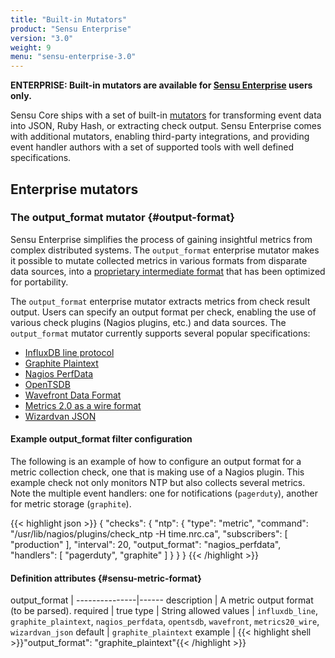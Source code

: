 ```yaml
---
title: "Built-in Mutators"
product: "Sensu Enterprise"
version: "3.0"
weight: 9
menu: "sensu-enterprise-3.0"
---
```

**ENTERPRISE: Built-in mutators are available for [Sensu Enterprise][0]
users only.**

Sensu Core ships with a set of built-in [mutators][1] for transforming
event data into JSON, Ruby Hash, or extracting check output. Sensu Enterprise
comes with additional mutators, enabling third-party integrations, and providing
event handler authors with a set of supported tools with well defined
specifications.

## Enterprise mutators

### The output_format mutator {#output-format}

Sensu Enterprise simplifies the process of gaining insightful metrics from
complex distributed systems. The `output_format` enterprise mutator makes it
possible to mutate collected metrics in various formats from disparate data
sources, into a [proprietary intermediate format][2] that has been optimized for
portability.

The `output_format` enterprise mutator extracts metrics from check result
output. Users can specify an output format per check, enabling the use of
various check plugins (Nagios plugins, etc.) and data sources. The
`output_format` mutator currently supports several popular specifications:

- [InfluxDB line protocol][8]
- [Graphite Plaintext][3]
- [Nagios PerfData][4]
- [OpenTSDB][5]
- [Wavefront Data Format][9]
- [Metrics 2.0 as a wire format][6]
- [Wizardvan JSON][7]

#### Example output_format filter configuration

The following is an example of how to configure an output format for a metric
collection check, one that is making use of a Nagios plugin. This example check
not only monitors NTP but also collects several metrics. Note the multiple event
handlers: one for notifications (`pagerduty`), another for metric storage
(`graphite`).

{{< highlight json >}}
{
  "checks": {
    "ntp": {
      "type": "metric",
      "command": "/usr/lib/nagios/plugins/check_ntp -H time.nrc.ca",
      "subscribers": [
        "production"
      ],
      "interval": 20,
      "output_format": "nagios_perfdata",
      "handlers": [
        "pagerduty",
        "graphite"
      ]
    }
  }
}
{{< /highlight >}}

#### Definition attributes {#sensu-metric-format}

output_format  | 
---------------|------
description    | A metric output format (to be parsed).
required       | true
type           | String
allowed values | `influxdb_line`, `graphite_plaintext`, `nagios_perfdata`, `opentsdb`, `wavefront`, `metrics20_wire`, `wizardvan_json`
default        | `graphite_plaintext`
example        | {{< highlight shell >}}"output_format": "graphite_plaintext"{{< /highlight >}}

[0]:  /sensu-enterprise
[1]:  /sensu-core/1.2/reference/mutators
[2]:  #sensu-metric-format
[3]:  http://graphite.readthedocs.org/en/latest/feeding-carbon.html#the-plaintext-protocol
[4]:  http://nagios.sourceforge.net/docs/3_0/perfdata.html
[5]:  http://opentsdb.net/docs/build/html/user_guide/writing/index.html
[6]:  http://metrics20.org/spec/
[7]:  https://github.com/opinionlab/sensu-metrics-relay#json-metric-format
[8]:  https://docs.influxdata.com/influxdb/v1.1/write_protocols/line_protocol_tutorial/
[9]:  https://community.wavefront.com/docs/DOC-1031
